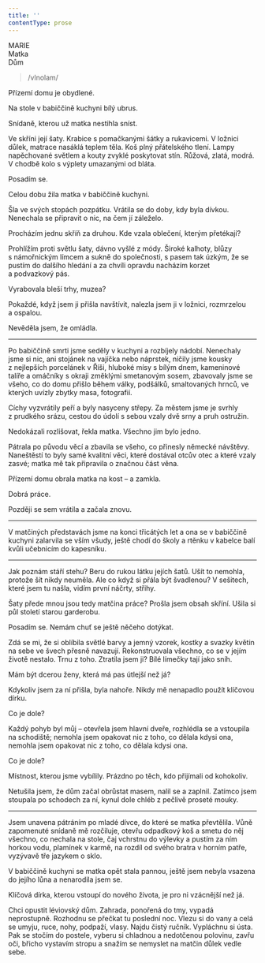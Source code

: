 ```yaml
---
title: ''
contentType: prose
---
```


MARIE  
Matka  
Dům

> /vlnolam/

Přízemí domu je obydlené.

Na stole v babiččině kuchyni bílý ubrus.

Snídaně, kterou už matka nestihla sníst.

Ve skříni její šaty. Krabice s pomačkanými šátky a rukavicemi. V ložnici důlek, matrace nasáklá teplem těla. Koš plný přátelského tlení. Lampy napěchované světlem a kouty zvyklé poskytovat stín. Růžová, zlatá, modrá. V chodbě kolo s výplety umazanými od bláta.

Posadím se.

Celou dobu žila matka v babiččině kuchyni.

Šla ve svých stopách pozpátku. Vrátila se do doby, kdy byla dívkou. Nenechala se připravit o nic, na čem jí záleželo.

Procházím jednu skříň za druhou. Kde vzala oblečení, kterým přetékají?

Prohlížím proti světlu šaty, dávno vyšlé z módy. Široké kalhoty, blůzy s námořnickým límcem a sukně do společnosti, s pasem tak úzkým, že se pustím do dalšího hledání a za chvíli opravdu nacházím korzet a podvazkový pás.

Vyrabovala bleší trhy, muzea?

Pokaždé, když jsem ji přišla navštívit, nalezla jsem ji v ložnici, rozmrzelou a ospalou.

Nevěděla jsem, že omládla.

* * *

Po babiččině smrti jsme seděly v kuchyni a rozbíjely nádobí. Nenechaly jsme si nic, ani stojánek na vajíčka nebo náprstek, ničily jsme kousky z nejlepších porcelánek v Říši, hluboké mísy s bílým dnem, kameninové talíře a omáčníky s okraji změklými smetanovým sosem, zbavovaly jsme se všeho, co do domu přišlo během války, podšálků, smaltovaných hrnců, ve kterých uvízly zbytky masa, fotografií.

Cíchy vyzvrátily peří a byly nasyceny střepy. Za městem jsme je svrhly z prudkého srázu, cestou do údolí s sebou vzaly dvě srny a pruh ostružin.

Nedokázali rozlišovat, řekla matka. Všechno jim bylo jedno.

Pátrala po původu věcí a zbavila se všeho, co přinesly německé návštěvy. Naneštěstí to byly samé kvalitní věci, které dostával otcův otec a které vzaly zasvé; matka mě tak připravila o značnou část věna.

Přízemí domu obrala matka na kost – a zamkla.

Dobrá práce.

Později se sem vrátila a začala znovu.

* * *

V matčiných představách jsme na konci třicátých let a ona se v babiččině kuchyni zalarvila se vším všudy, ještě chodí do školy a rtěnku v kabelce balí kvůli učebnicím do kapesníku.

* * *

Jak poznám stáří stehu? Beru do rukou látku jejích šatů. Ušít to nemohla, protože šít nikdy neuměla. Ale co když si přála být švad­lenou? V sešitech, které jsem tu našla, vidím první náčrty, střihy.

Šaty přede mnou jsou tedy matčina práce? Prošla jsem obsah skříní. Ušila si půl století starou garderobu.

Posadím se. Nemám chuť se ještě něčeho dotýkat.

Zdá se mi, že si oblíbila světlé barvy a jemný vzorek, kostky a svazky květin na sebe ve švech přesně navazují. Rekonstruovala všechno, co se v jejím životě nestalo. Trnu z toho. Ztratila jsem ji? Bílé límečky tají jako sníh.

Mám být dcerou ženy, která má pas útlejší než já?

Kdykoliv jsem za ní přišla, byla nahoře. Nikdy mě nenapadlo použít klíčovou dírku.

Co je dole?

Každý pohyb byl můj – otevřela jsem hlavní dveře, rozhlédla se a vstoupila na schodiště; nemohla jsem opakovat nic z toho, co dělala kdysi ona, nemohla jsem opakovat nic z toho, co dělala kdysi ona.

Co je dole?

Místnost, kterou jsme vybílily. Prázdno po těch, kdo přijímali od kohokoliv.

Netušila jsem, že dům začal obrůstat masem, nalil se a zaplnil. Zatímco jsem stoupala po schodech za ní, kynul dole chléb z pečlivě proseté mouky.

* * *

Jsem unavena pátráním po mladé dívce, do které se matka převtělila. Vůně zapomenuté snídaně mě rozčiluje, otevřu odpadkový koš a smetu do něj všechno, co nechala na stole, čaj vchrstnu do výlevky a pustím za ním horkou vodu, plamínek v karmě, na rozdíl od svého bratra v horním patře, vyzývavě tře jazykem o sklo.

V babiččině kuchyni se matka opět stala pannou, ještě jsem nebyla vsazena do jejího lůna a nenarodila jsem se.

Klíčová dírka, kterou vstoupí do nového života, je pro ni vzácnější než já.

Chci opustit léviovský dům. Zahrada, ponořená do tmy, vypadá neprostupně. Rozhodnu se přečkat tu poslední noc. Vlezu si do vany a celá se umyju, ruce, nohy, podpaží, vlasy. Najdu čistý ručník. Vypláchnu si ústa. Pak se stočím do postele, vyberu si chladnou a nedotčenou polovinu, zavřu oči, břicho vystavím stropu a snažím se nemyslet na matčin důlek vedle sebe.
